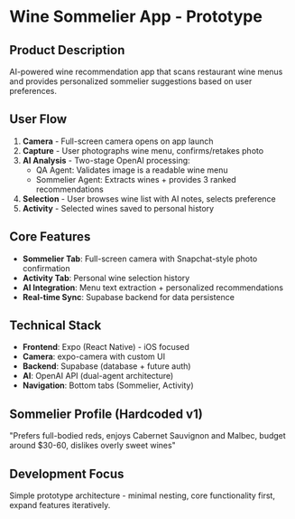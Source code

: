 # Wine Sommelier App - Prototype

## Product Description
AI-powered wine recommendation app that scans restaurant wine menus and provides personalized sommelier suggestions based on user preferences.

## User Flow
1. **Camera** - Full-screen camera opens on app launch
2. **Capture** - User photographs wine menu, confirms/retakes photo
3. **AI Analysis** - Two-stage OpenAI processing:
   - QA Agent: Validates image is a readable wine menu
   - Sommelier Agent: Extracts wines + provides 3 ranked recommendations
4. **Selection** - User browses wine list with AI notes, selects preference
5. **Activity** - Selected wines saved to personal history

## Core Features
- **Sommelier Tab**: Full-screen camera with Snapchat-style photo confirmation
- **Activity Tab**: Personal wine selection history
- **AI Integration**: Menu text extraction + personalized recommendations
- **Real-time Sync**: Supabase backend for data persistence

## Technical Stack
- **Frontend**: Expo (React Native) - iOS focused
- **Camera**: expo-camera with custom UI
- **Backend**: Supabase (database + future auth)
- **AI**: OpenAI API (dual-agent architecture)
- **Navigation**: Bottom tabs (Sommelier, Activity)

## Sommelier Profile (Hardcoded v1)
"Prefers full-bodied reds, enjoys Cabernet Sauvignon and Malbec, budget around $30-60, dislikes overly sweet wines"

## Development Focus
Simple prototype architecture - minimal nesting, core functionality first, expand features iteratively. 